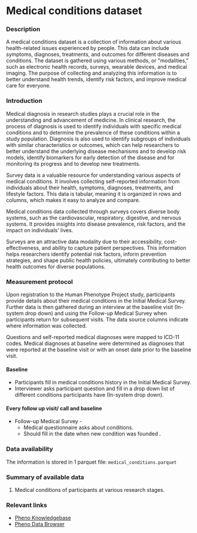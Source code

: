 # Medical conditions dataset  

### Description 

A medical conditions dataset is a collection of information about various health-related issues experienced by people. This data can include symptoms, diagnoses, treatments, and outcomes for different diseases and conditions. The dataset is gathered using various methods, or "modalities," such as electronic health records, surveys, wearable devices, and medical imaging. The purpose of collecting and analyzing this information is to better understand health trends, identify risk factors, and improve medical care for everyone.

### Introduction

Medical diagnosis in research studies plays a crucial role in the understanding and advancement of medicine. In clinical research, the process of diagnosis is used to identify individuals with specific medical conditions and to determine the prevalence of these conditions within a study population. Diagnosis is also used to identify subgroups of individuals with similar characteristics or outcomes, which can help researchers to better understand the underlying disease mechanisms and to develop risk models, identify biomarkers for early detection of the disease and for monitoring its progress and to develop  new treatments.

Survey data is a valuable resource for understanding various aspects of medical conditions. It involves collecting self-reported information from individuals about their health, symptoms, diagnoses, treatments, and lifestyle factors. This data is tabular, meaning it is organized in rows and columns, which makes it easy to analyze and compare.

Medical conditions data collected through surveys covers diverse body systems, such as the cardiovascular, respiratory, digestive, and nervous systems. It provides insights into disease prevalence, risk factors, and the impact on individuals' lives.

Surveys are an attractive data modality due to their accessibility, cost-effectiveness, and ability to capture patient perspectives. This information helps researchers identify potential risk factors, inform prevention strategies, and shape public health policies, ultimately contributing to better health outcomes for diverse populations.

### Measurement protocol 
<!-- long measurment protocol for the data browser -->
Upon registration to the Human Phenotype Project study, participants provide details about their medical conditions in the Initial Medical Survey. Further data is then gathered during an interview at the baseline visit (In-system drop down) and using the Follow-up Medical Survey when participants return for subsequent visits. The data source columns indicate where information was collected.

Questions and self-reported medical diagnoses were mapped to ICD-11 codes. Medical diagnoses at baseline were determined as diagnoses that were reported at the baseline visit or with an onset date prior to the baseline visit.

#### Baseline
*  Participants fill in medical conditions history in the Initial Medical Survey.
*  Interviewer asks participant question and fill in a drop down list of different conditions participants have (In-system drop down).

#### Every follow up visit/ call and baseline
* Follow-up Medical Survey -
    * Medical questionnaire asks about conditions.
    * Should fill in the date when new condition was founded .

### Data availability 
<!-- for the example notebooks -->
The information is stored in 1 parquet file: `medical_conditions.parquet` 

### Summary of available data 
<!-- for the data browser -->
1. Medical conditions of participants at various research stages.

### Relevant links

* [Pheno Knowledgebase](https://knowledgebase.pheno.ai/datasets/021-medical_conditions.html)
* [Pheno Data Browser](https://pheno-demo-app.vercel.app/folder/21)
